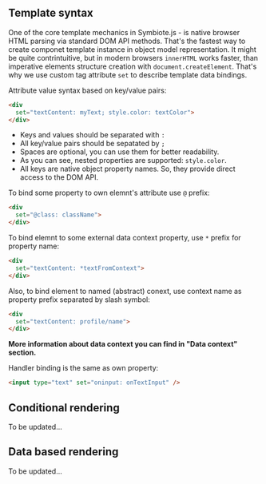 ## Template syntax

One of the core template mechanics in Symbiote.js - is native browser HTML parsing via standard DOM API methods. That's the fastest way to create componet template instance in object model representation. It might be quite contrintuitive, but in modern browsers `innerHTML` works faster, than imperative elements structure creation with `document.createElement`.
That's why we use custom tag attribute `set` to describe template data bindings.

Attribute value syntax based on key/value pairs:
```html
<div 
  set="textContent: myText; style.color: textColor">
</div>
```
* Keys and values should be separated with `:`
* All key/value pairs should be sepatated by `;`
* Spaces are optional, you can use them for better readability.
* As you can see, nested properties are supported: `style.color`.
* All keys are native object property names. So, they provide direct access to the DOM API.

To bind some property to own elemnt's attribute use `@` prefix:
```html
<div 
  set="@class: className">
</div>
```

To bind elemnt to some external data context property, use `*` prefix for property name:
```html
<div 
  set="textContent: *textFromContext">
</div>
```

Also, to bind element to named (abstract) conext, use context name as property prefix separated by slash symbol:
```html
<div 
  set="textContent: profile/name">
</div>
```

**More information about data context you can find in "Data context" section.**

Handler binding is the same as own property:
```html
<input type="text" set="oninput: onTextInput" />
```

## Conditional rendering
To be updated...

## Data based rendering
To be updated...